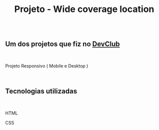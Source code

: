<h1 align="center"> Projeto - Wide coverage location </h1>

<br>
<br>

<h2> Um dos projetos que fiz no <a href="https://rodolfomori.com.br/devclub">DevClub </a></h2>

<br>

<p> Projeto Responsivo ( Mobile e Desktop ) </p>
  
<br>

<h2> Tecnologias utilizadas </h2>

<br>

<p> HTML </P>

<p> CSS </p>
    
<br>
<br>


